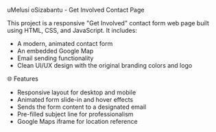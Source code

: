 uMelusi oSizabantu - Get Involved Contact Page

This project is a responsive "Get Involved" contact form web page built using HTML, CSS, and JavaScript. It includes:

- A modern, animated contact form
- An embedded Google Map
- Email sending functionality 
- Clean UI/UX design with the original branding colors and logo

 🌐 Features

- Responsive layout for desktop and mobile
- Animated form slide-in and hover effects
- Sends the form content to a designated email
- Pre-filled subject line for professionalism
- Google Maps iframe for location reference


